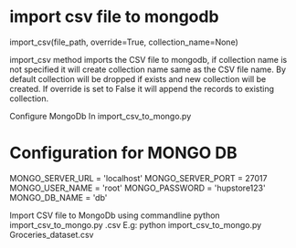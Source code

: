# import csv file to mongodb

import_csv(file_path,  override=True, collection_name=None)

import_csv method imports the CSV file to mongodb, if collection name is not specified it will create collection name
same as the CSV file name.
By default collection will be dropped if exists and new collection will be created.
If override is set to False it will append the records to existing collection.

Configure MongoDb In import_csv_to_mongo.py
# Configuration for MONGO DB
MONGO_SERVER_URL = 'localhost'
MONGO_SERVER_PORT = 27017
MONGO_USER_NAME = 'root'
MONGO_PASSWORD = 'hupstore123'
MONGO_DB_NAME = 'db'

Import CSV file to MongoDb using commandline 
 python import_csv_to_mongo.py <File name>.csv
 E.g:  python import_csv_to_mongo.py Groceries_dataset.csv
